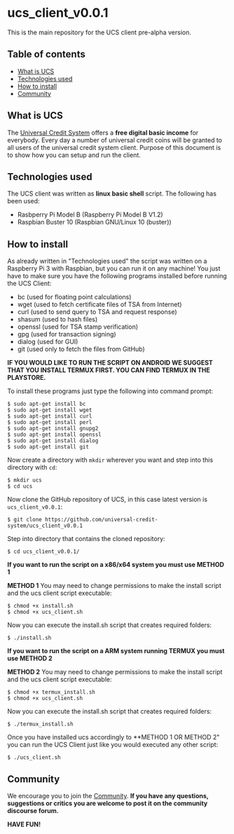 # ucs_client_v0.0.1

This is the main repository for the UCS client pre-alpha version.

## Table of contents
* [What is UCS](#what-is-ucs)
* [Technologies used](#technologies-used)
* [How to install](#how-to-install)
* [Community](#community)

## What is UCS
The [Universal Credit System](https://www.universal-credit-system.org) offers a **free digital basic income** for everybody. Every day a number of universal credit coins will be granted to all users of the universal credit system client. Purpose of this document is to show how you can setup and run the client.

## Technologies used
The UCS client was written as **linux basic shell** script. The following has been used:
* Rasbperry Pi Model B (Raspberry Pi Model B V1.2)
* Raspbian Buster 10 (Raspbian GNU/Linux 10 (buster))

## How to install
As already written in "Technologies used" the script was written on a Raspberry Pi 3 with Raspbian, but you can run it on any machine! You just have to make sure you have the following programs installed before running the UCS Client:
* bc		(used for floating point calculations)
* wget		(used to fetch certificate files of TSA from Internet)
* curl		(used to send query to TSA and request response)
* shasum	(used to hash files)
* openssl	(used for TSA stamp verification)
* gpg		(used for transaction signing)
* dialog	(used for GUI)
* git		(used only to fetch the files from GitHub)

**IF YOU WOULD LIKE TO RUN THE SCRIPT ON ANDROID WE SUGGEST THAT YOU INSTALL TERMUX FIRST. YOU CAN FIND TERMUX IN THE PLAYSTORE.**

To install these programs just type the following into command prompt:
```
$ sudo apt-get install bc
$ sudo apt-get install wget
$ sudo apt-get install curl
$ sudo apt-get install perl
$ sudo apt-get install gnupg2
$ sudo apt-get install openssl
$ sudo apt-get install dialog
$ sudo apt-get install git
```

Now create a directory with `mkdir` wherever you want and step into this directory with `cd`:
```
$ mkdir ucs
$ cd ucs
```

Now clone the GitHub repository of UCS, in this case latest version is `ucs_client_v0.0.1`:
```
$ git clone https://github.com/universal-credit-system/ucs_client_v0.0.1
```

Step into directory that contains the cloned repository:
```
$ cd ucs_client_v0.0.1/
```

**If you want to run the script on a x86/x64 system you must use METHOD 1**

**METHOD 1**
You may need to change permissions to make the install script and the ucs client script executable:
```
$ chmod +x install.sh
$ chmod +x ucs_client.sh
```

Now you can execute the install.sh script that creates required folders:
```
$ ./install.sh
```

**If you want to run the script on a ARM system running TERMUX you must use METHOD 2**

**METHOD 2**
You may need to change permissions to make the install script and the ucs client script executable:
```
$ chmod +x termux_install.sh
$ chmod +x ucs_client.sh
```

Now you can execute the install.sh script that creates required folders:
```
$ ./termux_install.sh
```

Once you have installed ucs accordingly to **METHOD 1 OR METHOD 2" you can run the UCS Client just like you would executed any other script:
```
$ ./ucs_client.sh
```

## Community
We encourage you to join the [Community](https://forum.universal-credit-system.org). **If you have any questions, suggestions or critics you are welcome to post it on the community discourse forum.**

**HAVE FUN!**
